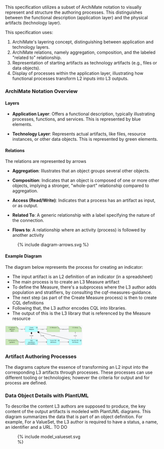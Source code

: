 This specification utilizes a subset of ArchiMate notation to visually represent and structure the authoring processes. This distinguishes between the functional description (application layer) and the physical artifacts (technology layer).

This specification uses:

1. ArchiMate's layering concept, distinguishing between application and technology layers.
2. ArchiMate relations, namely aggregation, composition, and the labeled "related to" relationship.
3. Representation of starting artifacts as technology artifacts (e.g., files or data objects).
4. Display of processes within the application layer, illustrating how functional processes transform L2 inputs  into L3 outputs.

### ArchiMate Notation Overview

#### Layers

- **Application Layer**: Offers a functional description, typically illustrating processes, functions, and services. This is represented by blue elements.
  
- **Technology Layer**: Represents actual artifacts, like files, resource instances, or other data objects. This is represented by green elements.

#### Relations

The relations are represented by arrows

- **Aggregation**: Illustrates that an object groups several other objects.
  
- **Composition**: Indicates that an object is composed of one or more other objects, implying a stronger, "whole-part" relationship compared to aggregation.

- **Access (Read/Write)**: Indicates that a process has an artifact as input, or as output.
  
- **Related To**: A generic relationship with a label specifying the nature of the connection.

- **Flows to**: A relationship where an activity (process) is followed by another activity

<figure style = "width:80em; max-width:90%">
  {% include diagram-arrows.svg %}
</figure>


#### Example Diagram

The diagram below represents the process for creating an indicator: 
* The input artifact is an L2 definition of an indicator (in a spreadsheet) 
* The main process is to create an L3 Measure artifact
* To define the Measure, there's a subprocess where the L3 author adds population and stratifiers, by consulting the cqf-measures-guidance.
* The next step (as part of the Create Measure process) is then to create CQL definitions
* Following that, the L3 author encodes CQL into libraries. 
* The output of this is the L3 library that is referenced by the Measure resource


<img src="./l3_process_indicator.png" style="width:50%"/>
<br clear="all"/>


### Artifact Authoring Processes

The diagrams capture the essence of transforming an L2 input into the corresponding L3 artifacts through processes. These processes can use different tooling or technologies; however the criteria for output and for process are defined.


### Data Object Details with PlantUML

To describe the content L3 authors are supposed to produce, the key content of the output artifacts is modeled with PlantUML diagrams. This diagram summarizes the data that is part of an object definition. For example, For a ValueSet, the L3 author is required to have a status, a name, an identifier and a URL. TO DO

<figure style = "width:15em">
  {% include model_valueset.svg %}
</figure>
